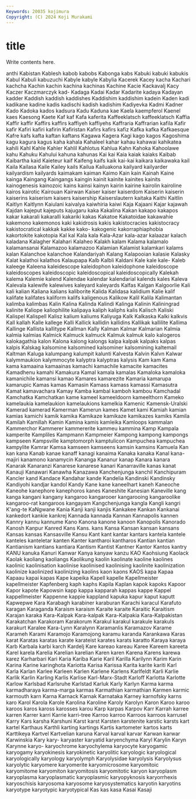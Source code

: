 ```yaml
---
Keywords: 20035 kojimura
Copyright: (C) 2024 Koji Murakami
---
```


# title

Write contents here.



anthi
Kabistan Kablesh kabob kabobs Kabonga kabs Kabuki kabuki kabukis Kabul
Kabuli kabuzuchi Kabyle kabyle Kabylia Kacerek Kacey kacha Kachari kachcha
Kachin kachin kachina kachinas Kachine Kacie Kackavalj Kacy Kaczer Kaczmarczyk
kad- Kadaga Kadai Kadar Kadarite kadaya Kadayan kadder Kaddish kaddish
kaddishes Kaddishim kaddishim kadein Kaden kadi kadikane kadine kadis kadischi
kadish kadishim Kadiyevka Kadmi Kadner Kado Kadoka kados kadsura Kadu
Kaduna kae Kaela kaempferol Kaenel kaes Kaesong Kaete Kaf kaf
Kafa kaferita Kaffeeklatsch kaffeeklatsch Kaffia Kaffir kaffir Kaffirs kaffirs kaffiyeh
kaffiyehs Kaffraria Kaffrarian kafila Kafir kafir Kafiri kafiri kafirin Kafiristan
Kafirs kafirs kafiz Kafka kafka Kafkaesque Kafre kafs kafta kaftan
kaftans Kagawa Kagera Kagi kago kagos Kagoshima kagu kagura kagus
kaha kahala Kahaleel kahar kahau kahawai kahikatea kahili Kahl Kahle
Kahler Kahlil Kahlotus Kahlua Kahn Kahoka Kahoolawe kahu Kahuku Kahului
kahuna kahunas Kai kai Kaia kaiak kaiaks Kaibab Kaibartha kaid
Kaieteur kaif Kaifeng kaifs kaik kai-kai kaikara kaikawaka kail Kaila
Kailasa Kaile Kailey kails Kailua Kailuakona kailyard kailyarder kailyardism kailyards
kaimakam kaiman Kaimo Kain kain Kainah Kaine kainga Kaingang Kaingangs
kaingin kainit kainite kainites kainits kainogenesis kainozoic kains kainsi kainyn
kairin kairine kairolin kairoline kairos kairotic Kairouan Kairwan Kaiser kaiser
kaiserdom Kaiserin kaiserin kaiserins kaiserism kaisers kaisership Kaiserslautern kaitaka Kaithi
Kaitlin Kaitlyn Kaitlynn Kaiulani kaivalya kaiwhiria kaiwi Kaja Kajaani Kajar
kajawah Kajdan kajeput kajeputs kajugaru kaka Kakalina Kakan kakapo kakapos
kakar kakarali kakaralli kakariki kakas Kakatoe Kakatoidae kakawahie kakemono kakemonos
kaki kakidrosis kakis kakistocracies kakistocracy kakistocratical kakkak kakke kako- kakogenic
kakorraphiaphobia kakortokite kakotopia Kal kal Kala kala Kala-Azar kala-azar kalaazar
kalach kaladana Kalagher Kalahari Kalaheo Kalakh kalam Kalama kalamalo kalamansanai
Kalamazoo kalamazoo Kalamian Kalamist kalamkari kalams kalan Kalanchoe kalanchoe Kalandariyah
Kalang Kalapooian kalasie Kalasky Kalat kalathoi kalathos Kalaupapa Kalb Kalbli
Kaldani Kale kale kale- Kaleb kaleege Kaleena kaleidescope kaleidophon kaleidophone
kaleidoscope kaleidoscopes kaleidoscopic kaleidoscopical kaleidoscopically Kalekah kalema Kalemie kalend Kalendae
kalendar kalendarial kalends kales Kaleva Kalevala kalewife kalewives kaleyard kaleyards
Kalfas Kalgan Kalgoorlie Kali kali kalian Kaliana kalians kaliborite Kalida
Kalidasa kalidium Kalie kalif kalifate kalifates kaliform kalifs kaligenous Kalikow
Kalil Kalila Kalimantan kalimba kalimbas Kalin Kalina Kalinda Kalindi Kalinga
Kalinin Kaliningrad kalinite Kaliope kaliophilite kalipaya kaliph kaliphs kalis Kalisch
Kaliski Kalispel Kalispell Kalisz kalium kaliums Kaliyuga Kalk Kalkaska Kalki
kalkvis Kall kallah Kalle kallege Kalli Kallick kallidin kallidins Kallikak
kallilite Kallima Kallinge Kallista kallitype Kallman Kally Kalman Kalmar Kalmarian
Kalmia kalmia kalmias Kalmick Kalmuck kalmuck Kalmuk kalmuk kalo kalogeros
kalokagathia kalon Kalona kalong kalongs kalpa kalpak kalpaks kalpas kalpis
Kalskag kalsomine kalsomined kalsominer kalsomining kaltemail Kaltman Kaluga kalumpang kalumpit
kalunti Kalvesta Kalvin Kalvn Kalwar kalymmaukion kalymmocyte kalyptra kalyptras kalysis
Kam kam Kama kama kamaaina kamaainas kamachi kamachile kamacite kamacites
Kamadhenu kamahi Kamakura Kamal kamala kamalas Kamaloka kamaloka kamanichile kamansi
kamao Kamares kamarezite Kamaria kamarupa kamarupic Kamas kamas Kamasin Kamass
kamass kamassi Kamasutra Kamat kamavachara Kamay Kamba kambal kamboh kambou
Kamchadal Kamchatka Kamchatkan kame kameel kameeldoorn kameelthorn Kameko kamelaukia kamelaukion
kamelaukions kamelkia Kamenic Kamensk-Uralski Kamerad kamerad Kamerman Kamerun kames Kamet
kami Kamiah kamian kamias kamichi kamik kamika Kamikaze kamikaze kamikazes
kamiks Kamila Kamilah Kamillah Kamin Kamina kamis kamleika Kamloops kammalan
Kammerchor Kammerer kammererite kammeu kammina Kamp Kampala kamperite Kampliles Kampmann
Kampmeier Kampong kampong kampongs kampseen Kampsville kamptomorph kamptulicon Kampuchea kampuchea
kampylite Kamrar Kamsa kamseen kamseens kamsin kamsins Kamuela Kan kan
kana Kanab kanae kanaff kanagi kanaima Kanaka kanaka Kanal kana-majiri
kanamono kanamycin Kananga Kananur kanap Kanara kanara Kanarak Kanaranzi Kanarese
kanarese kanari Kanarraville kanas kanat Kanauji Kanawari Kanawha Kanazawa Kanchenjunga
kanchil Kanchipuram Kancler kand Kandace Kandahar kande Kandelia Kandinski Kandinsky
Kandiyohi kandjar kandol Kandy Kane kane kaneelhart kaneh Kaneoche Kaneohe
kanephore kanephoros kanes Kaneshite Kanesian Kaneville kang kanga kangani kangany
kangaroo kangarooer kangarooing kangaroolike kangaroo-rat kangaroos kangayam Kangchenjunga kangla Kangli
kangri K'ang-te KaNgwane Kania Kanji kanji kanjis Kankakee Kankan Kankanai
kankedort kankie kankrej Kannada kannada Kannan Kannapolis kannen Kannry kannu
kannume Kano Kanona kanone kanoon Kanopolis Kanorado Kanosh Kanpur Kanred
Kans Kans. kans Kansa Kansan kansan kansans Kansas kansas Kansasville
Kansu Kant kant kantar kantars kantela kantele kanteles kanteletar kanten
Kanter kantharoi kantharos Kantian kantian Kantianism kantians kantiara Kantism Kantist
Kantner Kantor Kantos kantry KANU kanuka Kanuri Kanwar Kanya kanyaw
kanzu KAO Kaohsiung Kaolack Kaolak kaoliang kaoliangs Kaolikung kaolin kaolinate
kaoline kaolines kaolinic kaolinisation kaolinise kaolinised kaolinising kaolinite kaolinization kaolinize
kaolinized kaolinizing kaolins kaon kaons KAOS kapa Kapaa Kapaau kapai
kapas Kape kapeika Kapell kapelle Kapellmeister kapellmeister Kapfenberg kaph kaphs
Kapila Kaplan kapok kapoks Kapoor Kapor kapote Kapowsin kapp kappa
kapparah kappas kappe Kappel kappellmeister Kappenne kappie kappland kapuka kapur
kaput kaputt Kapwepwe Kara Karabagh karabiner karaburan Karachi karacul Karafuto
karagan Karaganda Karaism karaism Karaite karaite Karaitic Karaitism Karajan karaka
Kara-Kalpak Kara-kalpak Kara-Kalpakia Kara-Kalpakistan Karakatchan Karakoram Karakorum Karakul karakul karakule
karakuls karakurt Karalee Kara-Lynn Karalynn Karamanlis Karamazov Karame Karameh Karami
Karamojo Karamojong karamu karanda Karankawa Karas karat Karatas karatas karate
karateist karates karats karatto Karaya karaya Karb Karbala karbi karch
Kardelj Kare kareao kareau Karee Kareem kareeta Karel karela Karelia
Karelian karelian Karen karen Karena Karens karewa karez Karharbari Kari
Karia Kariba Karie Karil Karilla Karilynn Karim Karin Karina Karine
karinghota Kariotta Karisa Karissa Karita karite kariti Karl Karla Karlan
Karlee Karleen Karlen Karlene Karlens Karlfeldt Karli Karlie Karlik Karlin
Karling Karlis Karlise Karl-Marx-Stadt Karloff Karlotta Karlotte Karlow Karlsbad Karlsruhe
Karlstad Karluk Karly Karlyn Karma karma karmadharaya karma-marga karmas Karmathian
karmathian Karmen karmic karmouth karn Karna Karnack Karnak Karnataka Karney
karnofsky karns karo Karol Karola Karole Karolina Karoline Karoly Karolyn
Karon Karoo karoo karoos karos kaross karosses karou Karp karpas
Karpov Karr Karrah karree karren Karrer karri Karrie karri-tree Karroo
karroo Karroos karroos karrusel Karry Kars karsha Karshuni Karst karst
Karsten karstenite karstic karsts kart kartel Karthaus Karthli karting kartings
Kartis kartometer kartos karts Karttikeya Kartvel Kartvelian karuna Karval karval
karvar Karwan karwar Karwinskia Kary kary- karyaster karyatid karyenchyma Karyl
Karylin Karyn Karynne karyo- karyochrome karyochylema karyocyte karyogamic karyogamy karyokinesis
karyokinetic karyolitic karyologic karyological karyologically karyology karyolymph Karyolysidae karyolysis Karyolysus
karyolytic karyomere karyomerite karyomicrosome karyomitoic karyomitome karyomiton karyomitosis karyomitotic karyon
karyoplasm karyoplasma karyoplasmatic karyoplasmic karyopyknosis karyorrhexis karyoschisis karyosoma karyosome karyosystematics
karyotin karyotins karyotype karyotypic karyotypical Kas kas kasa Kasai Kasaji

